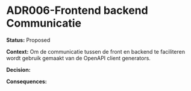 # ADR006-Frontend backend Communicatie

<!-- Ook niet echt een ASR... -->

**Status:** Proposed

**Context:**
Om de communicatie tussen de front en backend te faciliteren wordt gebruik gemaakt van de OpenAPI client generators.

**Decision:**

**Consequences:**

